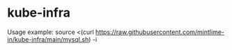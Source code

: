 # kube-infra

Usage example:
source <(curl https://raw.githubusercontent.com/mintlime-in/kube-infra/main/mysql.sh) -i
